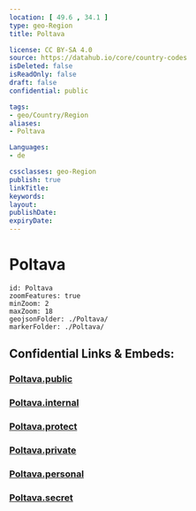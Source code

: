 ```yaml
---
location: [ 49.6 , 34.1 ] 
type: geo-Region
title: Poltava

license: CC BY-SA 4.0
source: https://datahub.io/core/country-codes
isDeleted: false
isReadOnly: false
draft: false
confidential: public

tags:
- geo/Country/Region
aliases:
- Poltava

Languages:
- de

cssclasses: geo-Region
publish: true
linkTitle: 
keywords: 
layout: 
publishDate: 
expiryDate: 
---
```


# Poltava

```leaflet
id: Poltava
zoomFeatures: true 
minZoom: 2 
maxZoom: 18
geojsonFolder: ./Poltava/
markerFolder: ./Poltava/
```


## Confidential Links & Embeds: 

### [Poltava.public](/_public/\Earth\Continent\Europe\Europe~East\Ukraine\Regions~UkrainePoltava.public.md) 

### [Poltava.internal](/_internal/\Earth\Continent\Europe\Europe~East\Ukraine\Regions~UkrainePoltava.internal.md) 

### [Poltava.protect](/_protect/\Earth\Continent\Europe\Europe~East\Ukraine\Regions~UkrainePoltava.protect.md) 

### [Poltava.private](/_private/\Earth\Continent\Europe\Europe~East\Ukraine\Regions~UkrainePoltava.private.md) 

### [Poltava.personal](/_personal/\Earth\Continent\Europe\Europe~East\Ukraine\Regions~UkrainePoltava.personal.md) 

### [Poltava.secret](/_secret/\Earth\Continent\Europe\Europe~East\Ukraine\Regions~UkrainePoltava.secret.md)

